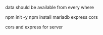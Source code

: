 data should be available from every where

npm init -y
npm install mariadb express cors

cors and express for server
